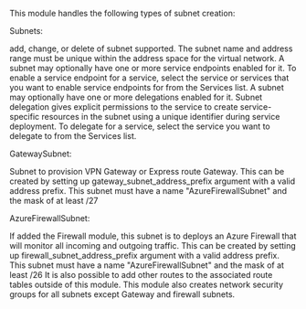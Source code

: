 

This module handles the following types of subnet creation:

Subnets:

add, change, or delete of subnet supported. The subnet name and address range must be unique within the address space for the virtual network.
A subnet may optionally have one or more service endpoints enabled for it. 
To enable a service endpoint for a service, select the service or services that you want to enable service endpoints for from the Services list. 
A subnet may optionally have one or more delegations enabled for it. Subnet delegation gives explicit permissions to the service to create service-specific resources in the subnet using a unique identifier during service deployment. To delegate for a service, select the service you want to delegate to from the Services list.


GatewaySubnet:

Subnet to provision VPN Gateway or Express route Gateway. This can be created by setting up gateway_subnet_address_prefix argument with a valid address prefix. 
This subnet must have a name "AzureFirewallSubnet" and the mask of at least /27


AzureFirewallSubnet:

If added the Firewall module, this subnet is to deploys an Azure Firewall that will monitor all incoming and outgoing traffic. 
This can be created by setting up firewall_subnet_address_prefix argument with a valid address prefix. 
This subnet must have a name "AzureFirewallSubnet" and the mask of at least /26
It is also possible to add other routes to the associated route tables outside of this module. 
This module also creates network security groups for all subnets except Gateway and firewall subnets.
